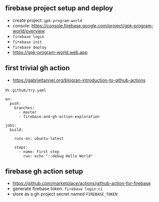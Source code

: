 ## firebase project setup and deploy

* create project: `gpk-program-world`
* console: https://console.firebase.google.com/project/gpk-program-world/overview
* `firebase login`
* `firebase init`
* `firebase deploy`
* https://gpk-program-world.web.app


## first trivial gh action
* https://gabrieltanner.org/blog/an-introduction-to-github-actions

in `.github/try.yaml` 

```
on:
  push:
    branches:
      - master
      - firebase-and-gh-action-exploration

jobs:
  build:

    runs-on: ubuntu-latest

    steps:
      - name: First step
        run: echo "::debug Hello World"
```

## firebase gh action setup

* https://github.com/marketplace/actions/github-action-for-firebase
* generate firebase token: `firebase login:ci`
* store as a gh project secret named `FIREBASE_TOKEN`



